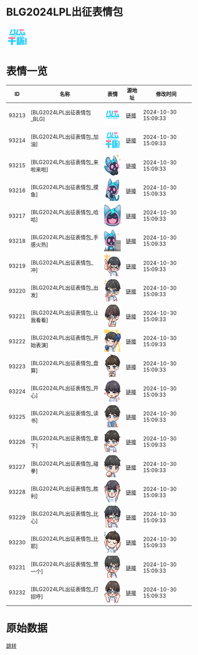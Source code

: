 # BLG2024LPL出征表情包

<img src="./cover.png" height="60" alt="cover" />

# 表情一览

|ID|名称|表情|源地址|修改时间|
|----|----|----|----|----|
|93213|[BLG2024LPL出征表情包_BLG]|<img src="./pic/093213_%5BBLG2024LPL出征表情包_BLG%5D.png" height="60" alt="BLG"/>|[链接](https://i0.hdslb.com/bfs/emote/84b1b3977b7122392a97baa6a3776152cda887bd.png)|2024-10-30 15:09:33|
|93214|[BLG2024LPL出征表情包_加油]|<img src="./pic/093214_%5BBLG2024LPL出征表情包_加油%5D.png" height="60" alt="加油"/>|[链接](https://i0.hdslb.com/bfs/emote/5044d7709b566c5f6fd4684083b890b8873c0df1.png)|2024-10-30 15:09:33|
|93215|[BLG2024LPL出征表情包_来啦来啦]|<img src="./pic/093215_%5BBLG2024LPL出征表情包_来啦来啦%5D.png" height="60" alt="来啦来啦"/>|[链接](https://i0.hdslb.com/bfs/emote/49105fcc4453959b1c532b0da343e44b896def1d.png)|2024-10-30 15:09:33|
|93216|[BLG2024LPL出征表情包_摸鱼]|<img src="./pic/093216_%5BBLG2024LPL出征表情包_摸鱼%5D.png" height="60" alt="摸鱼"/>|[链接](https://i0.hdslb.com/bfs/emote/d85a8e5aa18055124f1a91210f09bcc708ad5e81.png)|2024-10-30 15:09:33|
|93217|[BLG2024LPL出征表情包_哈哈]|<img src="./pic/093217_%5BBLG2024LPL出征表情包_哈哈%5D.png" height="60" alt="哈哈"/>|[链接](https://i0.hdslb.com/bfs/emote/1c9f9536ef13b1ad09b9024821734b228046b143.png)|2024-10-30 15:09:33|
|93218|[BLG2024LPL出征表情包_手感火热]|<img src="./pic/093218_%5BBLG2024LPL出征表情包_手感火热%5D.png" height="60" alt="手感火热"/>|[链接](https://i0.hdslb.com/bfs/emote/847bcb9fde0591f1ce5d5347a7c8be205e97261d.png)|2024-10-30 15:09:33|
|93219|[BLG2024LPL出征表情包_冲]|<img src="./pic/093219_%5BBLG2024LPL出征表情包_冲%5D.png" height="60" alt="冲"/>|[链接](https://i0.hdslb.com/bfs/emote/62e4c06251777fd4f636f46a9f719c3c9f96e392.png)|2024-10-30 15:09:33|
|93220|[BLG2024LPL出征表情包_出发]|<img src="./pic/093220_%5BBLG2024LPL出征表情包_出发%5D.png" height="60" alt="出发"/>|[链接](https://i0.hdslb.com/bfs/emote/cbfd82bfff90b2804078aa22409c80165a769089.png)|2024-10-30 15:09:33|
|93221|[BLG2024LPL出征表情包_让我看看]|<img src="./pic/093221_%5BBLG2024LPL出征表情包_让我看看%5D.png" height="60" alt="让我看看"/>|[链接](https://i0.hdslb.com/bfs/emote/2c76b8d33ce871bca3736c1c743acfaef9481466.png)|2024-10-30 15:09:33|
|93222|[BLG2024LPL出征表情包_开始表演]|<img src="./pic/093222_%5BBLG2024LPL出征表情包_开始表演%5D.png" height="60" alt="开始表演"/>|[链接](https://i0.hdslb.com/bfs/emote/b10cd8dbf7b430ec1be642731c23d82009d6dc7d.png)|2024-10-30 15:09:33|
|93223|[BLG2024LPL出征表情包_盘算]|<img src="./pic/093223_%5BBLG2024LPL出征表情包_盘算%5D.png" height="60" alt="盘算"/>|[链接](https://i0.hdslb.com/bfs/emote/a7fa1ec45ef79e706ceeb5a302451e6cc52fb4ee.png)|2024-10-30 15:09:33|
|93224|[BLG2024LPL出征表情包_开心]|<img src="./pic/093224_%5BBLG2024LPL出征表情包_开心%5D.png" height="60" alt="开心"/>|[链接](https://i0.hdslb.com/bfs/emote/8402bb585f6eff86b5b5a82e7b87488a83dfdecf.png)|2024-10-30 15:09:33|
|93225|[BLG2024LPL出征表情包_读书]|<img src="./pic/093225_%5BBLG2024LPL出征表情包_读书%5D.png" height="60" alt="读书"/>|[链接](https://i0.hdslb.com/bfs/emote/6a59785db66ed4b6d027ac660bfc89b38a087c7d.png)|2024-10-30 15:09:33|
|93226|[BLG2024LPL出征表情包_拿下]|<img src="./pic/093226_%5BBLG2024LPL出征表情包_拿下%5D.png" height="60" alt="拿下"/>|[链接](https://i0.hdslb.com/bfs/emote/d820e8e0cc975657f2145b9fa8761a076f51d73d.png)|2024-10-30 15:09:33|
|93227|[BLG2024LPL出征表情包_碰拳]|<img src="./pic/093227_%5BBLG2024LPL出征表情包_碰拳%5D.png" height="60" alt="碰拳"/>|[链接](https://i0.hdslb.com/bfs/emote/a01120581b378d8c73b9e6b505e0fd58cd1edf5a.png)|2024-10-30 15:09:33|
|93228|[BLG2024LPL出征表情包_胜利]|<img src="./pic/093228_%5BBLG2024LPL出征表情包_胜利%5D.png" height="60" alt="胜利"/>|[链接](https://i0.hdslb.com/bfs/emote/f663a557445f0b342939ebf4b5a6bab8e6bd4fa7.png)|2024-10-30 15:09:33|
|93229|[BLG2024LPL出征表情包_比心]|<img src="./pic/093229_%5BBLG2024LPL出征表情包_比心%5D.png" height="60" alt="比心"/>|[链接](https://i0.hdslb.com/bfs/emote/914fa5e809ea90727bc1772c6928f55724c9d6e5.png)|2024-10-30 15:09:33|
|93230|[BLG2024LPL出征表情包_比耶]|<img src="./pic/093230_%5BBLG2024LPL出征表情包_比耶%5D.png" height="60" alt="比耶"/>|[链接](https://i0.hdslb.com/bfs/emote/236802013b99e0dec1b96d5f6a0870f227252f0b.png)|2024-10-30 15:09:33|
|93231|[BLG2024LPL出征表情包_赞一个]|<img src="./pic/093231_%5BBLG2024LPL出征表情包_赞一个%5D.png" height="60" alt="赞一个"/>|[链接](https://i0.hdslb.com/bfs/emote/6255536a413c4c52ca641708949840318d5906dc.png)|2024-10-30 15:09:33|
|93232|[BLG2024LPL出征表情包_打招呼]|<img src="./pic/093232_%5BBLG2024LPL出征表情包_打招呼%5D.png" height="60" alt="打招呼"/>|[链接](https://i0.hdslb.com/bfs/emote/053e3e7c48cf2cc381af2510efcffa3b0202336f.png)|2024-10-30 15:09:33|

# 原始数据

[跳转](./raw.json)

